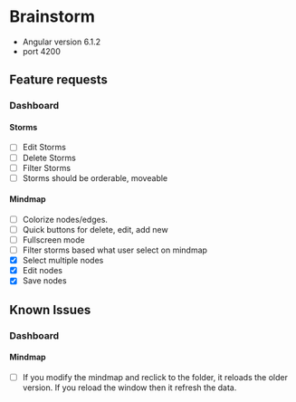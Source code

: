 # Brainstorm

- Angular version 6.1.2
- port 4200

## Feature requests


### Dashboard

#### Storms

- [ ] Edit Storms
- [ ] Delete Storms
- [ ] Filter Storms
- [ ] Storms should be orderable, moveable

#### Mindmap
- [ ] Colorize nodes/edges.
- [ ] Quick buttons for delete, edit, add new
- [ ] Fullscreen mode
- [ ] Filter storms based what user select on mindmap
- [x] Select multiple nodes
- [x] Edit nodes
- [x] Save nodes

## Known Issues

### Dashboard
#### Mindmap
- [ ] If you modify the mindmap and reclick to the folder, it reloads the older version. If you reload the window then it refresh the data.
